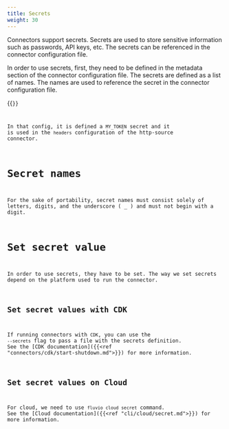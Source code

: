 ```yaml
---
title: Secrets
weight: 30
---
```


Connectors support secrets. Secrets are used to store sensitive information such as passwords, API keys, etc. The secrets can be referenced in the connector configuration file.

In order to use secrets, first, they need to be defined in the metadata section of the connector configuration file. The secrets are defined as a list of names. The names are used to reference the secret in the connector configuration file.

{{<code file="embeds/connectors/http-source-with-secrets.yaml" lang="yaml" copy="true">}}

In that config, it is defined a `MY_TOKEN` secret and it is used in the `headers` configuration of the http-source connector.

# Secret names

For the sake of portability, secret names must consist solely of letters, digits, and the underscore ( _ ) and must not begin with a digit.

# Set secret value

In order to use secrets, they have to be set. The way we set secrets depend on the platform used to run the connector.

## Set secret values with CDK

If running connectors with `CDK`, you can use the `--secrets` flag to pass a file with the secrets definition. See the [CDK documentation]({{<ref "connectors/cdk/start-shutdown.md">}}) for more information.

## Set secret values on Cloud

For cloud, we need to use `fluvio cloud secret` command. See the [Cloud documentation]({{<ref "cli/cloud/secret.md">}}) for more information.